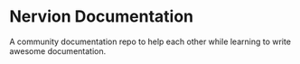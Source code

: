 # Nervion Documentation
A community documentation repo to help each other while learning to write awesome documentation.
